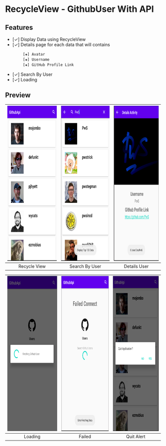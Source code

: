 # RecycleView - GithubUser With API

## Features
- [✓] Display Data using RecycleView
- [✓] Details page for each data that will contains
```bash
		[✚] Avatar
		[✚] Username
		[✚] GitHub Profile Link
```
- [✓] Search By User
- [✓] Loading

## Preview
|<img src="https://raw.githubusercontent.com/PwS/RecycleViewGitHubAPI/master/ImagePreview/RecycleView.PNG" alt="RecycleView" width="300px" height="500px" />|<img src="https://raw.githubusercontent.com/PwS/RecycleViewGitHubAPI/master/ImagePreview/Search.PNG" alt="Search By User" width="300px" height="500px" />|<img src="https://raw.githubusercontent.com/PwS/RecycleViewGitHubAPI/master/ImagePreview/Details.PNG" height="500px" />
|:---:|:---:|:---:|
|Recycle View|Search By User|Details User

|<img src="https://raw.githubusercontent.com/PwS/RecycleViewGitHubAPI/master/ImagePreview/Loading.PNG" alt="Loading" width="300px" height="500px" />|<img src="https://raw.githubusercontent.com/PwS/RecycleViewGitHubAPI/master/ImagePreview/Failed.PNG" alt="Failed" width="300px" height="500px" />|<img src="https://raw.githubusercontent.com/PwS/RecycleViewGitHubAPI/master/ImagePreview/Quit%20Alert.PNG" alt="Quit Alert" width="300px" height="500px" />|
|:---:|:---:|:---:
|Loading|Failed|Quit Alert

